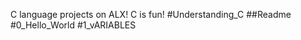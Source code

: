 C language projects on ALX!
C is fun!
#Understanding_C
##Readme
#0_Hello_World
#1_vARIABLES



















